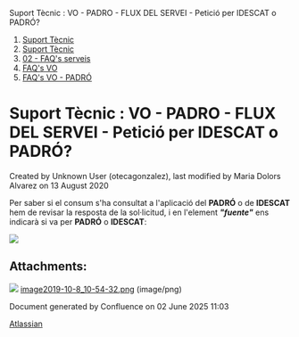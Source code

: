 Suport Tècnic : VO - PADRO - FLUX DEL SERVEI - Petició per IDESCAT o PADRÓ?  

1.  [Suport Tècnic](index.md)
2.  [Suport Tècnic](13893782.md)
3.  [02 - FAQ's serveis](26313393.md)
4.  [FAQ's VO](28705575.md)
5.  [FAQ's VO - PADRÓ](28705583.md)

Suport Tècnic : VO - PADRO - FLUX DEL SERVEI - Petició per IDESCAT o PADRÓ?
===========================================================================

Created by Unknown User (otecagonzalez), last modified by Maria Dolors Alvarez on 13 August 2020

Per saber si el consum s'ha consultat a l'aplicació del **PADRÓ** o de **IDESCAT** hem de revisar la resposta de la sol·licitud, i en l'element **_"fuente"_** ens indicarà si va per **PADRÓ** o **IDESCAT**: 

![](attachments/28705150/28705151.png)

Attachments:
------------

![](images/icons/bullet_blue.gif) [image2019-10-8\_10-54-32.png](attachments/28705150/28705151.png) (image/png)  

Document generated by Confluence on 02 June 2025 11:03

[Atlassian](http://www.atlassian.com/)